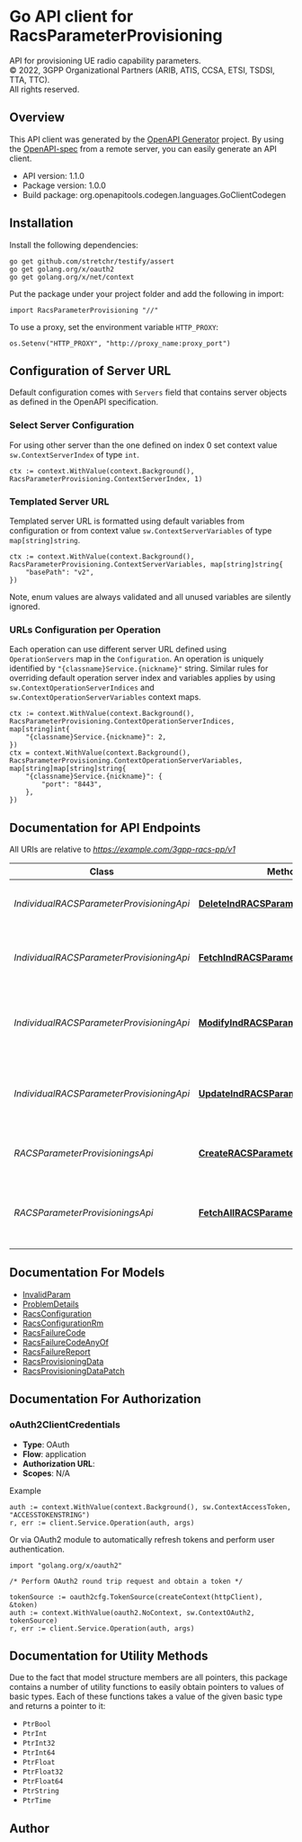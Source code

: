 # Go API client for RacsParameterProvisioning

API for provisioning UE radio capability parameters.  
© 2022, 3GPP Organizational Partners (ARIB, ATIS, CCSA, ETSI, TSDSI, TTA, TTC).  
All rights reserved.


## Overview
This API client was generated by the [OpenAPI Generator](https://openapi-generator.tech) project.  By using the [OpenAPI-spec](https://www.openapis.org/) from a remote server, you can easily generate an API client.

- API version: 1.1.0
- Package version: 1.0.0
- Build package: org.openapitools.codegen.languages.GoClientCodegen

## Installation

Install the following dependencies:

```shell
go get github.com/stretchr/testify/assert
go get golang.org/x/oauth2
go get golang.org/x/net/context
```

Put the package under your project folder and add the following in import:

```golang
import RacsParameterProvisioning "//"
```

To use a proxy, set the environment variable `HTTP_PROXY`:

```golang
os.Setenv("HTTP_PROXY", "http://proxy_name:proxy_port")
```

## Configuration of Server URL

Default configuration comes with `Servers` field that contains server objects as defined in the OpenAPI specification.

### Select Server Configuration

For using other server than the one defined on index 0 set context value `sw.ContextServerIndex` of type `int`.

```golang
ctx := context.WithValue(context.Background(), RacsParameterProvisioning.ContextServerIndex, 1)
```

### Templated Server URL

Templated server URL is formatted using default variables from configuration or from context value `sw.ContextServerVariables` of type `map[string]string`.

```golang
ctx := context.WithValue(context.Background(), RacsParameterProvisioning.ContextServerVariables, map[string]string{
	"basePath": "v2",
})
```

Note, enum values are always validated and all unused variables are silently ignored.

### URLs Configuration per Operation

Each operation can use different server URL defined using `OperationServers` map in the `Configuration`.
An operation is uniquely identified by `"{classname}Service.{nickname}"` string.
Similar rules for overriding default operation server index and variables applies by using `sw.ContextOperationServerIndices` and `sw.ContextOperationServerVariables` context maps.

```golang
ctx := context.WithValue(context.Background(), RacsParameterProvisioning.ContextOperationServerIndices, map[string]int{
	"{classname}Service.{nickname}": 2,
})
ctx = context.WithValue(context.Background(), RacsParameterProvisioning.ContextOperationServerVariables, map[string]map[string]string{
	"{classname}Service.{nickname}": {
		"port": "8443",
	},
})
```

## Documentation for API Endpoints

All URIs are relative to *https://example.com/3gpp-racs-pp/v1*

Class | Method | HTTP request | Description
------------ | ------------- | ------------- | -------------
*IndividualRACSParameterProvisioningApi* | [**DeleteIndRACSParameterProvisioning**](docs/IndividualRACSParameterProvisioningApi.md#deleteindracsparameterprovisioning) | **Delete** /{scsAsId}/provisionings/{provisioningId} | Delete a RACS parameter provisioning.
*IndividualRACSParameterProvisioningApi* | [**FetchIndRACSParameterProvisioning**](docs/IndividualRACSParameterProvisioningApi.md#fetchindracsparameterprovisioning) | **Get** /{scsAsId}/provisionings/{provisioningId} | Read an existing RACS parameter provisioning.
*IndividualRACSParameterProvisioningApi* | [**ModifyIndRACSParameterProvisioning**](docs/IndividualRACSParameterProvisioningApi.md#modifyindracsparameterprovisioning) | **Patch** /{scsAsId}/provisionings/{provisioningId} | Modify some properties in an existing RACS parameter provisioning.
*IndividualRACSParameterProvisioningApi* | [**UpdateIndRACSParameterProvisioning**](docs/IndividualRACSParameterProvisioningApi.md#updateindracsparameterprovisioning) | **Put** /{scsAsId}/provisionings/{provisioningId} | Modify all properties in an existing RACS parameter provisioning.
*RACSParameterProvisioningsApi* | [**CreateRACSParameterProvisioning**](docs/RACSParameterProvisioningsApi.md#createracsparameterprovisioning) | **Post** /{scsAsId}/provisionings | Create a new RACS parameter provisioning.
*RACSParameterProvisioningsApi* | [**FetchAllRACSParameterProvisionings**](docs/RACSParameterProvisioningsApi.md#fetchallracsparameterprovisionings) | **Get** /{scsAsId}/provisionings | Read all RACS parameter provisionings for a given AF.


## Documentation For Models

 - [InvalidParam](docs/InvalidParam.md)
 - [ProblemDetails](docs/ProblemDetails.md)
 - [RacsConfiguration](docs/RacsConfiguration.md)
 - [RacsConfigurationRm](docs/RacsConfigurationRm.md)
 - [RacsFailureCode](docs/RacsFailureCode.md)
 - [RacsFailureCodeAnyOf](docs/RacsFailureCodeAnyOf.md)
 - [RacsFailureReport](docs/RacsFailureReport.md)
 - [RacsProvisioningData](docs/RacsProvisioningData.md)
 - [RacsProvisioningDataPatch](docs/RacsProvisioningDataPatch.md)


## Documentation For Authorization



### oAuth2ClientCredentials


- **Type**: OAuth
- **Flow**: application
- **Authorization URL**: 
- **Scopes**: N/A

Example

```golang
auth := context.WithValue(context.Background(), sw.ContextAccessToken, "ACCESSTOKENSTRING")
r, err := client.Service.Operation(auth, args)
```

Or via OAuth2 module to automatically refresh tokens and perform user authentication.

```golang
import "golang.org/x/oauth2"

/* Perform OAuth2 round trip request and obtain a token */

tokenSource := oauth2cfg.TokenSource(createContext(httpClient), &token)
auth := context.WithValue(oauth2.NoContext, sw.ContextOAuth2, tokenSource)
r, err := client.Service.Operation(auth, args)
```


## Documentation for Utility Methods

Due to the fact that model structure members are all pointers, this package contains
a number of utility functions to easily obtain pointers to values of basic types.
Each of these functions takes a value of the given basic type and returns a pointer to it:

* `PtrBool`
* `PtrInt`
* `PtrInt32`
* `PtrInt64`
* `PtrFloat`
* `PtrFloat32`
* `PtrFloat64`
* `PtrString`
* `PtrTime`

## Author



